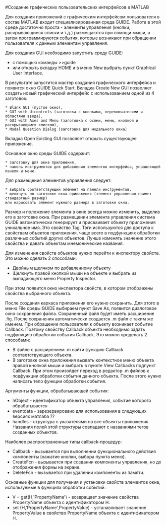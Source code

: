 #Создание графических пользовательских интерфейсов в MATLAB

Для создания приложений с графическим интерфейсом пользователя в состав MATLAB входит специализированная среда GUIDE.
Работа в этой среде достаточно проста - элементы управления (кнопки, раскрывающиеся списки и т.д.) размещаются при помощи мыши,
а затем программируются события, которые возникают при обращении пользователя к данным элементам управления.

Для создания GUI необходимо запустить среду GUIDE:

   * с помощью команды >>guide
   * или открыть вкладку HOME и в меню New выбрать пункт Graphical User Interface.
   
В результате запустится мастер создания графического интерфейса и появится окно GUIDE Quick Start.
Вкладка Create New GUI позволяет создать новый графический интерфейс c использованием одной из 4 заготовок:

    * Blank GUI (пустое окно),
    * GUI with Uicontrols (заготовка с кнопками, переключателями и областями ввода),
    * GUI with Axes and Menu (заготовка с осями, меню, кнопкой и раскрывающимся списком),
    * Modal Question Dialog (заготовка для модального окна)
Вкладка Open Existing GUI позволяет открыть существующее приложение.

Основное окно среды GUIDE содержит:

    * заготовку для окна приложения,
    * панель инструментов для добавления элементов интерфейса, управляющей панели и меню.

Для размещения элементов управления следует:

    * выбрать соответствующий элемент на панели инструментов,
    * щелкнуть по заготовке окна приложения (элемент управления примет стандартный размер)
    или нарисовать элемент нужного размера в заготовке окна.
Размер и положение элемента в окне всегда можно изменить, выделив его в заготовке окна.
При размещении элемента управления система GUIDE автоматически генерирует и присваивает объекту приложения уникальное имя. Это свойство Tag.
Тэги используются для доступа к свойствам объектов приложения, чаще всего в подфункциях обработки различных событий других объектов. 
Лучше изменять значение этого свойства и давать объектам мнемонические названия.

Для изменения свойств объектов нужно перейти к инспектору свойств. Это можно сделать 2 способами:

* Двойным щелчком по добавленному объекту
* Щелкнуть правой кнопкой мыши на объекте и выбрать из выпадающего меню Property Inspector.

При этом появится окно инспектора свойств, в котором отображены свойства выбранного объекта.

После создания каркаса приложения его нужно сохранить. Для этого в меню File среды GUIDE выбираем пункт Save As, появится диалоговое окно сохранения файла. Сохраненный файл будет иметь расширение .fig. После сохранения автоматически создается .m файл с таким же именем. 
При обращении пользователя к объекту возникает событие Callback. Поэтому свойству Callback объекта необходимо задать подфункцию обработки события Callback. Это можно проделать 2 способами:

* В файле с расширением .m найти функцию Callback соответствующего объекта.
* В заготовке окна приложения вызвать контекстное меню объекта правой кнопкой мыши и выбрать в пункте View Callbacks подпункт Callback. При этом произойдет переход в редактор .m файлов к подфункции обработки события данного объекта.
После этого нужно написать тело функции обработки события.

Аргументы функции, обрабатывающей события:

* hObject - идентификатор объекта управления, событие которого обрабатывается
* eventdata - зарезервировано для использования в следующих версиях матлаба ??
* handles - структура с указателями на все объекты приложения. Названия полей этой структуры совпадают с названиями тегов созданных объектов.

Наиболее распространенные типы callback-процедур:

*  Callback - вызывается при выполнении функционального действия компоненты (нажатие кнопки, выбора пункта меню). 
*  CreateFcn - вызывается при создании компоненты управления, но до отображения формы на экране.
*  DeleteFcn - вызывается при удалении компоненты из памяти.

Основные функции для получения и установки свойств элементов окна, используемые в функциях обработки событий:

* V = get(H,'PropertyName') - возвращает значение свойства PropertyName объекта c идентификатором H.
* set (H,'PropertyName',PropertyValue) - устанавливает значение PropertyValue в свойство PropertyName объекта c идентификатором H.










